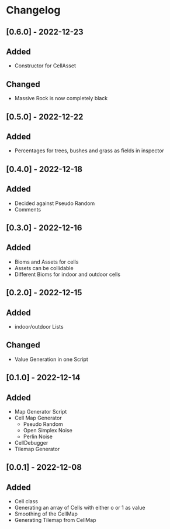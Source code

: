 ﻿# Changelog


## [0.6.0] - 2022-12-23
## Added
- Constructor for CellAsset

## Changed
- Massive Rock is now completely black


## [0.5.0] - 2022-12-22
## Added
- Percentages for trees, bushes and grass as fields in inspector


## [0.4.0] - 2022-12-18
## Added
- Decided against Pseudo Random
- Comments


## [0.3.0] - 2022-12-16 
## Added
- Bioms and Assets for cells
- Assets can be collidable
- Different Bioms for indoor and outdoor cells


## [0.2.0] - 2022-12-15
## Added
- indoor/outdoor Lists

## Changed
- Value Generation in one Script


## [0.1.0] - 2022-12-14
## Added
- Map Generator Script
- Cell Map Generator
  - Pseudo Random
  - Open Simplex Noise
  - Perlin Noise
- CellDebugger
- Tilemap Generator

## [0.0.1] - 2022-12-08
## Added
- Cell class
- Generating an array of Cells with either o or 1 as value
- Smoothing of the CellMap
- Generating Tilemap from CellMap